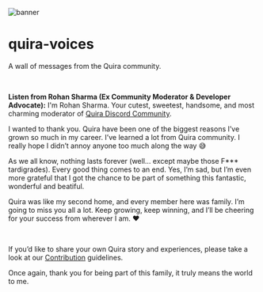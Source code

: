 ![banner](https://raw.githubusercontent.com/RS-labhub/quira-voices/master/public/og-image.png)

# quira-voices
A wall of messages from the Quira community.

&nbsp;

**Listen from Rohan Sharma (Ex Community Moderator & Developer Advocate):**
I'm Rohan Sharma. Your cutest, sweetest, handsome, and most charming moderator of [Quira Discord Community](https://discord.gg/GbryCwUgfV).

I wanted to thank you. Quira have been one of the biggest reasons I’ve grown so much in my career. I’ve learned a lot from Quira community. I really hope I didn’t annoy anyone too much along the way 😅

As we all know, nothing lasts forever (well… except maybe those F*** tardigrades). Every good thing comes to an end. Yes, I’m sad, but I’m even more grateful that I got the chance to be part of something this fantastic, wonderful and beatiful.

Quira was like my second home, and every member here was family. I’m going to miss you all a lot. Keep growing, keep winning, and I’ll be cheering for your success from wherever I am. ❤️

&nbsp;

If you’d like to share your own Quira story and experiences, please take a look at our [Contribution](https://github.com/RS-labhub/Radhika/blob/master/CONTRIBUTING.md) guidelines.

Once again, thank you for being part of this family, it truly means the world to me.
